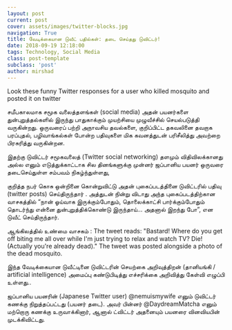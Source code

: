```yaml
---
layout: post
current: post
cover: assets/images/twitter-blocks.jpg
navigation: True
title: வேடிக்கையான டுவீட் பதில்கள்: தடை செய்தது டுவிட்டர்!
date: 2018-09-19 12:18:00
tags: Technology, Social Media
class: post-template
subclass: 'post'
author: mirshad
---
```


Look these funny Twitter responses for a user who killed mosquito and posted it on twitter

சமீபகாலமாக‌ சமூக வலைத்தளங்கள் (social media) அதன் பயனர்களை துன்புறுத்தல்களில் இருந்து பாதுகாக்கும் முயற்சியை முழுவீச்சில் செயல்படுத்தி வருகின்றது. ஒருவரைப் பற்றி அநாவசிய தவல்களை, குறிப்பிட்ட‌ தகவலினை தவறாக‌ பரப்புதல், பழிவாங்கல்கள் போன்ற‌ பதிவுகளை மிக கவனத்துடன் பரிசீலித்து அவற்றை பிரசுரித்து வருகின்றன.

இதற்கு டுவிட்டர் சமூகவலைத் (Twitter social networking) தளமும் விதிவிலக்கானது அல்ல எனும் எடுத்துக்காட்டாக சில தினங்களுக்கு முன்னர் ஜப்பானிய‌ பயனர் ஒருவரை தடைசெய்துள்ள சம்பவம் நிகழ்ந்துள்ளது,

குறித்த நபர் கொசு ஒன்றினை கொன்றுவிட்டு அதன் புகைப்படத்தினை டுவிட்டரில் பதிவு (twitter posts) செய்திருந்தார் . அத்துடன் நின்று விடாது அந்த‌ புகைப்படத்திற்கான‌ வாசகத்தில் “நான் ஓய்வாக இருக்கும்போதும், தொலைக்காட்சி பார்க்கும்போதும் தொடர்ந்து என்னை துன்புறுத்திக்கொண்டு இருந்தாய்... அதனால் இறந்து போ”, என டுவீட் செய்திருந்தார்.

ஆங்கிலத்தில் உண்மை வாசகம் : The tweet reads: "Bastard! Where do you get off biting me all over while I'm just trying to relax and watch TV? Die! (Actually you're already dead)." The tweet was posted alongside a photo of the dead mosquito.

இந்த வேடிக்கையான‌ டுவீட்டினை டுவிட்டரின் செயற்கை அறிவுத்திறன் (தானியங்கி / artificial intelligence) அமைப்பு கண்டுபிடித்து எச்சரிக்கை அறிவித்து கேள்வி எழுப்பி உள்ளது..

ஜப்பானிய பயனரின் (Japanese Twitter user) @nemuismywife எனும் டுவிட்டர் கணக்கு நிறுத்தப்பட்டது (பயனர் தடை). அவர் பின்னர் @DaydreamMatcha எனும் மற்றொரு கணக்கு உருவாக்கினார், ஆனால் ட்விட்டர் அதனையும் பயனரை வினவியபின் முடக்கிவிட்ட‌து.